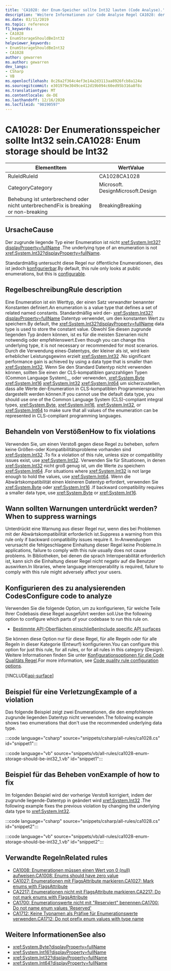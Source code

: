```yaml
---
title: 'CA1028: der Enum-Speicher sollte Int32 lauten (Code Analyse).'
description: 'Weitere Informationen zur Code Analyse Regel CA1028: der Enum-Speicher sollte Int32 lauten.'
ms.date: 03/11/2019
ms.topic: reference
f1_keywords:
- CA1028
- EnumStorageShouldBeInt32
helpviewer_keywords:
- EnumStorageShouldBeInt32
- CA1028
author: gewarren
ms.author: gewarren
dev_langs:
- CSharp
- VB
ms.openlocfilehash: 8c26a2f364c4ef3e14a2d3113aa8926fcb8a124a
ms.sourcegitcommit: e301979e3049ce412d19b094c60ed95b316a8f8c
ms.translationtype: MT
ms.contentlocale: de-DE
ms.lasthandoff: 12/16/2020
ms.locfileid: "98190597"
---
```

# <a name="ca1028-enum-storage-should-be-int32"></a><span data-ttu-id="818ce-103">CA1028: Der Enumerationsspeicher sollte Int32 sein.</span><span class="sxs-lookup"><span data-stu-id="818ce-103">CA1028: Enum storage should be Int32</span></span>

| <span data-ttu-id="818ce-104">Element</span><span class="sxs-lookup"><span data-stu-id="818ce-104">Item</span></span>                                     | <span data-ttu-id="818ce-105">Wert</span><span class="sxs-lookup"><span data-stu-id="818ce-105">Value</span></span>            |
|------------------------------------------|------------------|
| <span data-ttu-id="818ce-106">RuleId</span><span class="sxs-lookup"><span data-stu-id="818ce-106">RuleId</span></span>                                   | <span data-ttu-id="818ce-107">CA1028</span><span class="sxs-lookup"><span data-stu-id="818ce-107">CA1028</span></span>           |
| <span data-ttu-id="818ce-108">Category</span><span class="sxs-lookup"><span data-stu-id="818ce-108">Category</span></span>                                 | <span data-ttu-id="818ce-109">Microsoft. Design</span><span class="sxs-lookup"><span data-stu-id="818ce-109">Microsoft.Design</span></span> |
| <span data-ttu-id="818ce-110">Behebung ist unterbrechend oder nicht unterbrechend</span><span class="sxs-lookup"><span data-stu-id="818ce-110">Fix is breaking or non-breaking</span></span> | <span data-ttu-id="818ce-111">Breaking</span><span class="sxs-lookup"><span data-stu-id="818ce-111">Breaking</span></span>         |

## <a name="cause"></a><span data-ttu-id="818ce-112">Ursache</span><span class="sxs-lookup"><span data-stu-id="818ce-112">Cause</span></span>

<span data-ttu-id="818ce-113">Der zugrunde liegende Typ einer Enumeration ist nicht <xref:System.Int32?displayProperty=fullName> .</span><span class="sxs-lookup"><span data-stu-id="818ce-113">The underlying type of an enumeration is not <xref:System.Int32?displayProperty=fullName>.</span></span>

<span data-ttu-id="818ce-114">Standardmäßig untersucht diese Regel nur öffentliche Enumerationen, dies ist jedoch [konfigurierbar](#configure-code-to-analyze).</span><span class="sxs-lookup"><span data-stu-id="818ce-114">By default, this rule only looks at public enumerations, but this is [configurable](#configure-code-to-analyze).</span></span>

## <a name="rule-description"></a><span data-ttu-id="818ce-115">Regelbeschreibung</span><span class="sxs-lookup"><span data-stu-id="818ce-115">Rule description</span></span>

<span data-ttu-id="818ce-116">Eine Enumeration ist ein Werttyp, der einen Satz verwandter benannter Konstanten definiert.</span><span class="sxs-lookup"><span data-stu-id="818ce-116">An enumeration is a value type that defines a set of related named constants.</span></span> <span data-ttu-id="818ce-117">Standardmäßig wird der- <xref:System.Int32?displayProperty=fullName> Datentyp verwendet, um den konstanten Wert zu speichern.</span><span class="sxs-lookup"><span data-stu-id="818ce-117">By default, the <xref:System.Int32?displayProperty=fullName> data type is used to store the constant value.</span></span> <span data-ttu-id="818ce-118">Obwohl Sie diesen zugrunde liegenden Typ ändern können, ist es für die meisten Szenarien nicht notwendig oder empfehlenswert.</span><span class="sxs-lookup"><span data-stu-id="818ce-118">Even though you can change this underlying type, it is not necessary or recommended for most scenarios.</span></span> <span data-ttu-id="818ce-119">Durch die Verwendung eines-Datentyps, der kleiner als ist, wird kein erheblicher Leistungsgewinn erzielt <xref:System.Int32> .</span><span class="sxs-lookup"><span data-stu-id="818ce-119">No significant performance gain is achieved by using a data type that is smaller than <xref:System.Int32>.</span></span> <span data-ttu-id="818ce-120">Wenn Sie den Standard Datentyp nicht verwenden können, sollten Sie einen der CLS-kompatiblen ganzzahligen Typen (Common Language System),,, oder verwenden, <xref:System.Byte> <xref:System.Int16> <xref:System.Int32> <xref:System.Int64> um sicherzustellen, dass alle Werte der-Enumeration in CLS-kompatiblen Programmiersprachen dargestellt werden können.</span><span class="sxs-lookup"><span data-stu-id="818ce-120">If you cannot use the default data type, you should use one of the Common Language System (CLS)-compliant integral types, <xref:System.Byte>, <xref:System.Int16>, <xref:System.Int32>, or <xref:System.Int64> to make sure that all values of the enumeration can be represented in CLS-compliant programming languages.</span></span>

## <a name="how-to-fix-violations"></a><span data-ttu-id="818ce-121">Behandeln von Verstößen</span><span class="sxs-lookup"><span data-stu-id="818ce-121">How to fix violations</span></span>

<span data-ttu-id="818ce-122">Verwenden Sie, um einen Verstoß gegen diese Regel zu beheben, sofern keine Größen-oder Kompatibilitätsprobleme vorhanden sind <xref:System.Int32> .</span><span class="sxs-lookup"><span data-stu-id="818ce-122">To fix a violation of this rule, unless size or compatibility issues exist, use <xref:System.Int32>.</span></span> <span data-ttu-id="818ce-123">Verwenden Sie für Situationen, in denen <xref:System.Int32> nicht groß genug ist, um die Werte zu speichern <xref:System.Int64> .</span><span class="sxs-lookup"><span data-stu-id="818ce-123">For situations where <xref:System.Int32> is not large enough to hold the values, use <xref:System.Int64>.</span></span> <span data-ttu-id="818ce-124">Wenn die Abwärtskompatibilität einen kleineren Datentyp erfordert, verwenden Sie <xref:System.Byte> oder <xref:System.Int16> .</span><span class="sxs-lookup"><span data-stu-id="818ce-124">If backward compatibility requires a smaller data type, use <xref:System.Byte> or <xref:System.Int16>.</span></span>

## <a name="when-to-suppress-warnings"></a><span data-ttu-id="818ce-125">Wann sollten Warnungen unterdrückt werden?</span><span class="sxs-lookup"><span data-stu-id="818ce-125">When to suppress warnings</span></span>

<span data-ttu-id="818ce-126">Unterdrückt eine Warnung aus dieser Regel nur, wenn dies bei Problemen mit der Abwärtskompatibilität erforderlich ist.</span><span class="sxs-lookup"><span data-stu-id="818ce-126">Suppress a warning from this rule only if backward compatibility issues require it.</span></span> <span data-ttu-id="818ce-127">In-Anwendungen verursacht die fehlgeschlagene Einhaltung dieser Regel keine Probleme.</span><span class="sxs-lookup"><span data-stu-id="818ce-127">In applications, failure to comply with this rule usually does not cause problems.</span></span> <span data-ttu-id="818ce-128">In Bibliotheken, bei denen die sprach Interoperabilität erforderlich ist, kann sich die Einhaltung dieser Regel nicht negativ auf die Benutzer auswirken.</span><span class="sxs-lookup"><span data-stu-id="818ce-128">In libraries, where language interoperability is required, failure to comply with this rule might adversely affect your users.</span></span>

## <a name="configure-code-to-analyze"></a><span data-ttu-id="818ce-129">Konfigurieren des zu analysierenden Codes</span><span class="sxs-lookup"><span data-stu-id="818ce-129">Configure code to analyze</span></span>

<span data-ttu-id="818ce-130">Verwenden Sie die folgende Option, um zu konfigurieren, für welche Teile Ihrer Codebasis diese Regel ausgeführt werden soll.</span><span class="sxs-lookup"><span data-stu-id="818ce-130">Use the following option to configure which parts of your codebase to run this rule on.</span></span>

- [<span data-ttu-id="818ce-131">Bestimmte API-Oberflächen einschließen</span><span class="sxs-lookup"><span data-stu-id="818ce-131">Include specific API surfaces</span></span>](#include-specific-api-surfaces)

<span data-ttu-id="818ce-132">Sie können diese Option nur für diese Regel, für alle Regeln oder für alle Regeln in dieser Kategorie (Entwurf) konfigurieren.</span><span class="sxs-lookup"><span data-stu-id="818ce-132">You can configure this option for just this rule, for all rules, or for all rules in this category (Design).</span></span> <span data-ttu-id="818ce-133">Weitere Informationen finden Sie unter [Konfigurationsoptionen für die Code Qualitäts Regel](../code-quality-rule-options.md).</span><span class="sxs-lookup"><span data-stu-id="818ce-133">For more information, see [Code quality rule configuration options](../code-quality-rule-options.md).</span></span>

[!INCLUDE[api-surface](~/includes/code-analysis/api-surface.md)]

## <a name="example-of-a-violation"></a><span data-ttu-id="818ce-134">Beispiel für eine Verletzung</span><span class="sxs-lookup"><span data-stu-id="818ce-134">Example of a violation</span></span>

<span data-ttu-id="818ce-135">Das folgende Beispiel zeigt zwei Enumerationen, die den empfohlenen zugrunde liegenden Datentyp nicht verwenden.</span><span class="sxs-lookup"><span data-stu-id="818ce-135">The following example shows two enumerations that don't use the recommended underlying data type.</span></span>

:::code language="csharp" source="snippets/csharp/all-rules/ca1028.cs" id="snippet1":::

:::code language="vb" source="snippets/vb/all-rules/ca1028-enum-storage-should-be-int32_1.vb" id="snippet1":::

## <a name="example-of-how-to-fix"></a><span data-ttu-id="818ce-136">Beispiel für das Beheben von</span><span class="sxs-lookup"><span data-stu-id="818ce-136">Example of how to fix</span></span>

<span data-ttu-id="818ce-137">Im folgenden Beispiel wird der vorherige Verstoß korrigiert, indem der zugrunde liegende-Datentyp in geändert wird <xref:System.Int32> .</span><span class="sxs-lookup"><span data-stu-id="818ce-137">The following example fixes the previous violation by changing the underlying data type to <xref:System.Int32>.</span></span>

:::code language="csharp" source="snippets/csharp/all-rules/ca1028.cs" id="snippet2":::

:::code language="vb" source="snippets/vb/all-rules/ca1028-enum-storage-should-be-int32_1.vb" id="snippet2":::

## <a name="related-rules"></a><span data-ttu-id="818ce-138">Verwandte Regeln</span><span class="sxs-lookup"><span data-stu-id="818ce-138">Related rules</span></span>

- [<span data-ttu-id="818ce-139">CA1008: Enumerationen müssen einen Wert von 0 (null) aufweisen.</span><span class="sxs-lookup"><span data-stu-id="818ce-139">CA1008: Enums should have zero value</span></span>](ca1008.md)
- [<span data-ttu-id="818ce-140">CA1027: Enumerationen mit FlagsAttribute markieren.</span><span class="sxs-lookup"><span data-stu-id="818ce-140">CA1027: Mark enums with FlagsAttribute</span></span>](ca1027.md)
- [<span data-ttu-id="818ce-141">CA2217: Enumerationen nicht mit FlagsAttribute markieren.</span><span class="sxs-lookup"><span data-stu-id="818ce-141">CA2217: Do not mark enums with FlagsAttribute</span></span>](ca2217.md)
- [<span data-ttu-id="818ce-142">CA1700: Enumerationswerte nicht mit "Reserviert" benennen.</span><span class="sxs-lookup"><span data-stu-id="818ce-142">CA1700: Do not name enum values 'Reserved'</span></span>](ca1700.md)
- [<span data-ttu-id="818ce-143">CA1712: Keine Typnamen als Präfixe für Enumerationswerte verwenden.</span><span class="sxs-lookup"><span data-stu-id="818ce-143">CA1712: Do not prefix enum values with type name</span></span>](ca1712.md)

## <a name="see-also"></a><span data-ttu-id="818ce-144">Weitere Informationen</span><span class="sxs-lookup"><span data-stu-id="818ce-144">See also</span></span>

- <xref:System.Byte?displayProperty=fullName>
- <xref:System.Int16?displayProperty=fullName>
- <xref:System.Int32?displayProperty=fullName>
- <xref:System.Int64?displayProperty=fullName>
